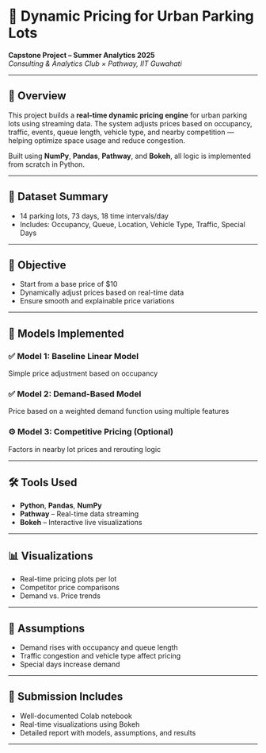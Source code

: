 # 🚗 Dynamic Pricing for Urban Parking Lots

**Capstone Project – Summer Analytics 2025**  
_Consulting & Analytics Club × Pathway, IIT Guwahati_

---

## 📌 Overview

This project builds a **real-time dynamic pricing engine** for urban parking lots using streaming data. The system adjusts prices based on occupancy, traffic, events, queue length, vehicle type, and nearby competition — helping optimize space usage and reduce congestion.

Built using **NumPy**, **Pandas**, **Pathway**, and **Bokeh**, all logic is implemented from scratch in Python.

---

## 📂 Dataset Summary

- 14 parking lots, 73 days, 18 time intervals/day  
- Includes: Occupancy, Queue, Location, Vehicle Type, Traffic, Special Days

---

## 🎯 Objective

- Start from a base price of $10  
- Dynamically adjust prices based on real-time data  
- Ensure smooth and explainable price variations  

---

## 🧠 Models Implemented

### ✅ Model 1: Baseline Linear Model  
Simple price adjustment based on occupancy

### ✅ Model 2: Demand-Based Model  
Price based on a weighted demand function using multiple features

### ⚙️ Model 3: Competitive Pricing (Optional)  
Factors in nearby lot prices and rerouting logic

---

## 🛠 Tools Used

- **Python**, **Pandas**, **NumPy**  
- **Pathway** – Real-time data streaming  
- **Bokeh** – Interactive live visualizations

---

## 📊 Visualizations

- Real-time pricing plots per lot  
- Competitor price comparisons  
- Demand vs. Price trends

---

## 📑 Assumptions

- Demand rises with occupancy and queue length  
- Traffic congestion and vehicle type affect pricing  
- Special days increase demand

---

## 📝 Submission Includes

- Well-documented Colab notebook  
- Real-time visualizations using Bokeh  
- Detailed report with models, assumptions, and results

---
